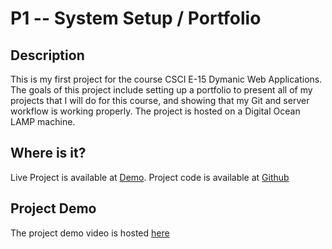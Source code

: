 # P1 -- System Setup / Portfolio

## Description

This is my first project for the course CSCI E-15 Dymanic Web Applications. The goals of this project include setting up a portfolio to present all of my projects that I will do for this course, and showing that my Git and server workflow is working properly. The project is hosted on a Digital Ocean LAMP machine.

## Where is it?

Live Project is available at [Demo](http://p1.kaleemabdullah.com).
Project code is available at [Github](https://github.com/mkabdullah/p1)

## Project Demo

The project demo video is hosted [here](https://www.youtube.com/watch?v=IBIFS2pegzk)
